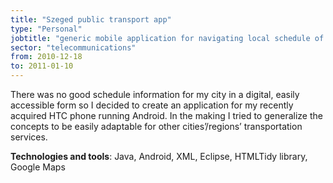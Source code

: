 ```yaml
---
title: "Szeged public transport app"
type: "Personal"
jobtitle: "generic mobile application for navigating local schedule of a city’s public transport"
sector: "telecommunications"
from: 2010-12-18
to: 2011-01-10
---
```


There was no good schedule information for my city in a digital, easily accessible form so I decided to create an application for my recently acquired HTC phone running Android. In the making I tried to generalize the concepts to be easily adaptable for other cities’/regions’ transportation services.

**Technologies and tools**: Java, Android, XML, Eclipse, HTMLTidy library, Google Maps
